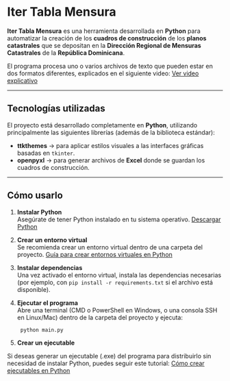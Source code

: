 # Iter Tabla Mensura

**Iter Tabla Mensura** es una herramienta desarrollada en **Python** para automatizar la creación de los **cuadros de construcción** de los **planos catastrales** que se depositan en la **Dirección Regional de Mensuras Catastrales** de la **República Dominicana**.  

El programa procesa uno o varios archivos de texto que pueden estar en dos formatos diferentes, explicados en el siguiente video: [Ver video explicativo](https://drive.google.com/file/d/1UHX0GLR2fYpuX8lM41lo6qtbUNeyMCJi/view?usp=drive_link)

---

## Tecnologías utilizadas

El proyecto está desarrollado completamente en **Python**, utilizando principalmente las siguientes librerías (además de la biblioteca estándar):

- **ttkthemes** → para aplicar estilos visuales a las interfaces gráficas basadas en `tkinter`.  
- **openpyxl** → para generar archivos de **Excel** donde se guardan los cuadros de construcción.

---

## Cómo usarlo

1. **Instalar Python**  
   Asegúrate de tener Python instalado en tu sistema operativo. [Descargar Python](https://www.python.org/downloads/)

2. **Crear un entorno virtual**  
   Se recomienda crear un entorno virtual dentro de una carpeta del proyecto. [Guía para crear entornos virtuales en Python](https://www.freecodecamp.org/news/how-to-setup-virtual-environments-in-python/)

3. **Instalar dependencias**  
   Una vez activado el entorno virtual, instala las dependencias necesarias (por ejemplo, con `pip install -r requirements.txt` si el archivo está disponible).

4. **Ejecutar el programa**  
   Abre una terminal (CMD o PowerShell en Windows, o una consola SSH en Linux/Mac) dentro de la carpeta del proyecto y ejecuta:

   ```bash
    python main.py
    ```
5.  **Crear un ejecutable**

Si deseas generar un ejecutable (.exe) del programa para distribuirlo sin necesidad de instalar Python, puedes seguir este tutorial: [Cómo crear ejecutables en Python](https://www.youtube.com/watch?v=sBbWjG8ghtg)

